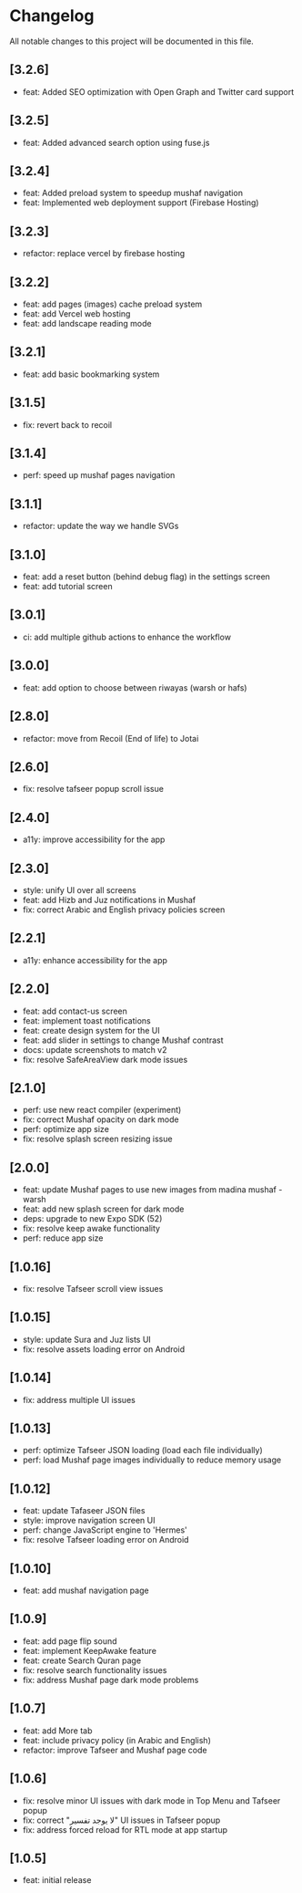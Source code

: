# Changelog

All notable changes to this project will be documented in this file.

## [3.2.6]

- feat: Added SEO optimization with Open Graph and Twitter card support

## [3.2.5]

- feat: Added advanced search option using fuse.js

## [3.2.4]

- feat: Added preload system to speedup mushaf navigation
- feat: Implemented web deployment support (Firebase Hosting)

## [3.2.3]

- refactor: replace vercel by firebase hosting

## [3.2.2]

- feat: add pages (images) cache preload system
- feat: add Vercel web hosting
- feat: add landscape reading mode

## [3.2.1]

- feat: add basic bookmarking system

## [3.1.5]

- fix: revert back to recoil

## [3.1.4]

- perf: speed up mushaf pages navigation

## [3.1.1]

- refactor: update the way we handle SVGs

## [3.1.0]

- feat: add a reset button (behind debug flag) in the settings screen
- feat: add tutorial screen

## [3.0.1]

- ci: add multiple github actions to enhance the workflow

## [3.0.0]

- feat: add option to choose between riwayas (warsh or hafs)

## [2.8.0]

- refactor: move from Recoil (End of life) to Jotai

## [2.6.0]

- fix: resolve tafseer popup scroll issue

## [2.4.0]

- a11y: improve accessibility for the app

## [2.3.0]

- style: unify UI over all screens
- feat: add Hizb and Juz notifications in Mushaf
- fix: correct Arabic and English privacy policies screen

## [2.2.1]

- a11y: enhance accessibility for the app

## [2.2.0]

- feat: add contact-us screen
- feat: implement toast notifications
- feat: create design system for the UI
- feat: add slider in settings to change Mushaf contrast
- docs: update screenshots to match v2
- fix: resolve SafeAreaView dark mode issues

## [2.1.0]

- perf: use new react compiler (experiment)
- fix: correct Mushaf opacity on dark mode
- perf: optimize app size
- fix: resolve splash screen resizing issue

## [2.0.0]

- feat: update Mushaf pages to use new images from madina mushaf - warsh
- feat: add new splash screen for dark mode
- deps: upgrade to new Expo SDK (52)
- fix: resolve keep awake functionality
- perf: reduce app size

## [1.0.16]

- fix: resolve Tafseer scroll view issues

## [1.0.15]

- style: update Sura and Juz lists UI
- fix: resolve assets loading error on Android

## [1.0.14]

- fix: address multiple UI issues

## [1.0.13]

- perf: optimize Tafseer JSON loading (load each file individually)
- perf: load Mushaf page images individually to reduce memory usage

## [1.0.12]

- feat: update Tafaseer JSON files
- style: improve navigation screen UI
- perf: change JavaScript engine to 'Hermes'
- fix: resolve Tafseer loading error on Android

## [1.0.10]

- feat: add mushaf navigation page

## [1.0.9]

- feat: add page flip sound
- feat: implement KeepAwake feature
- feat: create Search Quran page
- fix: resolve search functionality issues
- fix: address Mushaf page dark mode problems

## [1.0.7]

- feat: add More tab
- feat: include privacy policy (in Arabic and English)
- refactor: improve Tafseer and Mushaf page code

## [1.0.6]

- fix: resolve minor UI issues with dark mode in Top Menu and Tafseer popup
- fix: correct "لا يوجد تفسير" UI issues in Tafseer popup
- fix: address forced reload for RTL mode at app startup

## [1.0.5]

- feat: initial release
